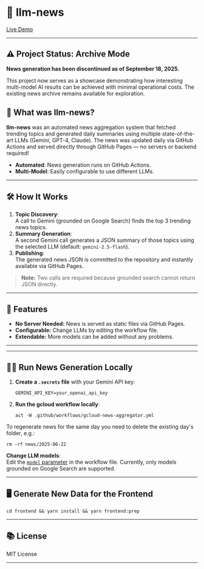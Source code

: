 # 📰 llm-news

[Live Demo](https://llm-news.deveugene.dev/)

---

## ⚠️ Project Status: Archive Mode

**News generation has been discontinued as of September 18, 2025.**

This project now serves as a showcase demonstrating how interesting multi-model AI results can be achieved with minimal operational costs. The existing news archive remains available for exploration.

## 🚀 What was llm-news?

**llm-news** was an automated news aggregation system that fetched trending topics and generated daily summaries using multiple state-of-the-art LLMs (Gemini, GPT-4, Claude).
The news was updated daily via GitHub Actions and served directly through GitHub Pages — no servers or backend required!

- **Automated**: News generation runs on GitHub Actions.
- **Multi-Model**: Easily configurable to use different LLMs.

---

## 🛠️ How It Works

1. **Topic Discovery**:  
   A call to Gemini (grounded on Google Search) finds the top 3 trending news topics.
2. **Summary Generation**:  
   A second Gemini call generates a JSON summary of those topics using the selected LLM (default: `gemini-2.5-flash`).
3. **Publishing**:  
   The generated news JSON is committed to the repository and instantly available via GitHub Pages.

> **Note:** Two calls are required because grounded search cannot return JSON directly.

---

## 🌟 Features

- **No Server Needed:** News is served as static files via GitHub Pages.
- **Configurable:** Change LLMs by editing the workflow file.
- **Extendable:** More models can be added without any problems.

---


---

## 🏃‍♂️ Run News Generation Locally

1. **Create a `.secrets` file** with your Gemini API key:
    ```
    GEMINI_API_KEY=your_openai_api_key
    ```

2. **Run the gcloud workflow locally**:
    ```
    act -W .github/workflows/gcloud-news-aggregator.yml
    ```

To regenerate news for the same day you need to delete the existing day's folder, e.g.:
```
rm -rf news/2025-06-22
```

**Change LLM models**:  
Edit the [`model` parameter](https://github.com/eugene-taran/llm-news/blob/main/.github/workflows/gcloud-news-aggregator.yml#L16) in the workflow file.
Currently, only models grounded on Google Search are supported.

---

## 🖥️ Generate New Data for the Frontend

```
cd frontend && yarn install && yarn frontend:prep
```

---

## 📚 License

MIT License

---

